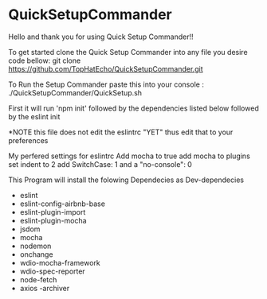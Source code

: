 # QuickSetupCommander


Hello and thank you for using Quick Setup Commander!!


To get started clone the Quick Setup Commander into any file you desire
code bellow:
git clone https://github.com/TopHatEcho/QuickSetupCommander.git

To Run the Setup Commander
paste this into your console : ./QuickSetupCommander/QuickSetup.sh

First it will run 'npm init' followed by the dependencies listed below followed by the eslint init

*NOTE this file does not edit the eslintrc "YET"
thus edit that to your preferences

My perfered settings for eslintrc
Add mocha to true
add mocha to plugins
set indent to 2
add SwitchCase: 1
and a "no-console": 0


This Program will install the folowing Dependecies as Dev-dependecies
- eslint
- eslint-config-airbnb-base
- eslint-plugin-import
- eslint-plugin-mocha
- jsdom
- mocha
- nodemon
- onchange
- wdio-mocha-framework
- wdio-spec-reporter
- node-fetch
- axios
-archiver